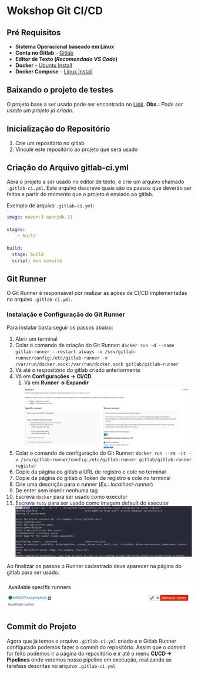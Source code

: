 # Wokshop Git CI/CD

## Pré Requisitos

* **Sistema Operacional baseado em Linux**
* **Conta no Gitlab** - [Gitlab](https://gitlab.com)
* **Editor de Texto (*Recomendado VS Code*)**
* **Docker** - [Ubuntu Install](https://docs.docker.com/engine/install/ubuntu/)
* **Docker Compose** - [Linux Install](https://docs.docker.com/compose/install/)

## Baixando o projeto de testes

O projeto base a ser usado pode ser encontrado no [Link]().
**Obs.:** *Pode ser usado um projeto já criado.*

## Inicialização do Repositório

1. Crie um repositório no gitlab
2. Vincule este repositório ao projeto que será usado

## Criação do Arquivo gitlab-ci.yml

Abra o projeto a ser usado no editor de texto, e crie um arquivo chamado `.gitlab-ci.yml`.
Este arquivo descreve quais são os passos que deverão ser feitos a partir do momento que o projeto é enviado ao gitlab.

Exemplo de arquivo `.gitlab-ci.yml`:
```yml
image: maven:3-openjdk-11

stages:
    - build

build:
  stage: build
  script: mvn compile
```

## Git Runner

O Git Runner é responsável por realizar as ações de CI/CD implementadas no arquivo `.gitlab-ci.yml`.

### Instalação e Configuração do Git Runner

Para instalar basta seguir os passos abaixo:

1. Abrir um terminal
2. Colar o comando de criação do Git Runner: `docker run -d --name gitlab-runner --restart always -v /srv/gitlab-runner/config:/etc/gitlab-runner -v /var/run/docker.sock:/var/run/docker.sock gitlab/gitlab-runner`
3. Vá até o respositório do gitlab criado anteriormente
4. Vá em **Configurações -> CI/CD**
   1. Vá em **Runner -> Expandir**
   ![Gitlab Runners](src/images/runners.png)
5. Colar o comando de configuração do Git Runner: `docker run --rm -it -v /srv/gitlab-runner/config:/etc/gitlab-runner gitlab/gitlab-runner register`
6. Copie da página do gitlab a URL de registro e cole no terminal
7. Copie da página do gitlab o Token de registro e cole no terminal
8. Crie uma descrição para o runner (*Ex.: localhost-runner*)
9. De enter sem inserir nenhuma tag
10. Escreva `docker` para ser usado como executor
11. Escreva `ruby` para ser usado como imagem default do executor
![Gitlab Runner Register](src/images/runner-register.png)

Ao finalizar os passos o Runner cadastrado deve aparecer na página do gitlab para ser usado.
![Gitlab Runner Registered](src/images/registered-runner.png)

## Commit do Projeto

Agora que já temos o arquivo `.gitlab-ci.yml` criado e o Gitlab Runner configurado podemos fazer o commit do repositório.
Assim que o commit for feito podemos ir a página do repositório e ir até o menu **CI/CD -> Pipelines** onde veremos nosso pipeline em execução, realizando as tarefass descritas no arquivo `.gitlab-ci.yml`